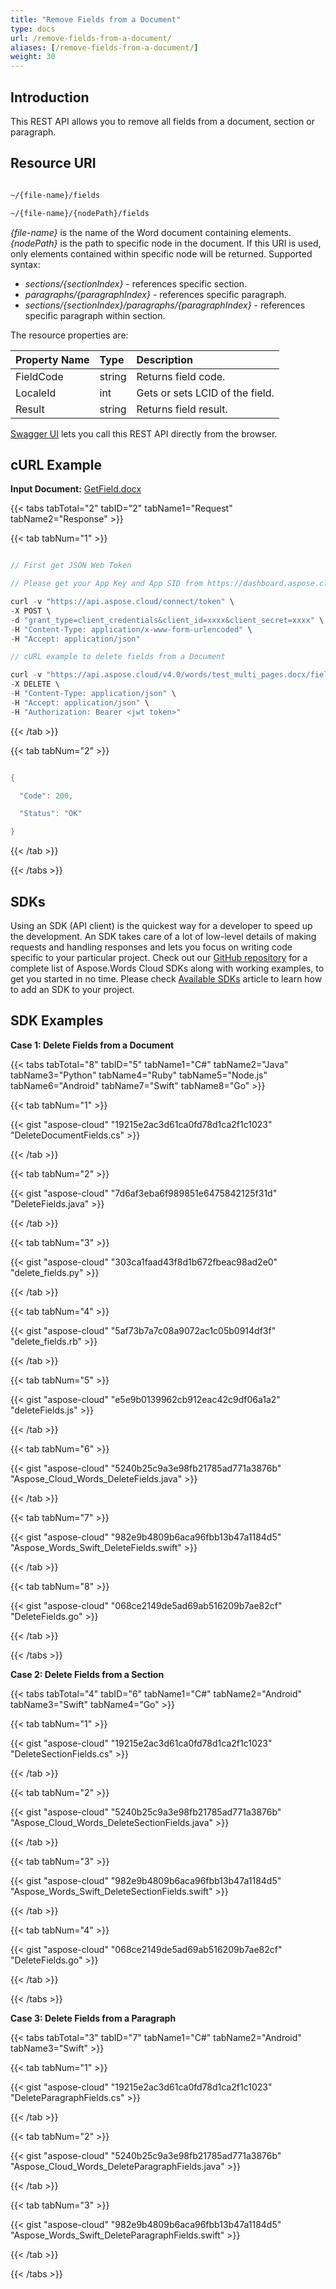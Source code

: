 ```yaml
---
title: "Remove Fields from a Document"
type: docs
url: /remove-fields-from-a-document/
aliases: [/remove-fields-from-a-document/]
weight: 30
---
```


## Introduction
This REST API allows you to remove all fields from a document, section or paragraph.  
## Resource URI
```html

~/{file-name}/fields

~/{file-name}/{nodePath}/fields

```

*{file-name}* is the name of the Word document containing elements.
*{nodePath}* is the path to specific node in the document. If this URI is used, only elements contained within specific node will be returned. Supported syntax:

- *sections/{sectionIndex}* - references specific section.
- *paragraphs/{paragraphIndex}* - references specific paragraph.
- *sections/{sectionIndex}/paragraphs/{paragraphIndex}* - references specific paragraph within section.

The resource properties are:

|**Property Name**|**Type**|**Description**|
| :- | :- | :- |
|FieldCode|string|Returns field code.|
|LocaleId|int|Gets or sets LCID of the field.|
|Result|string|Returns field result.|
[Swagger UI](https://apireference.aspose.cloud/words/#/Fields/DeleteFields) lets you call this REST API directly from the browser.  
## cURL Example
**Input Document:** [GetField.docx](attachments/885406/1180126.docx)

{{< tabs tabTotal="2" tabID="2" tabName1="Request" tabName2="Response" >}}

{{< tab tabNum="1" >}}

```java

// First get JSON Web Token

// Please get your App Key and App SID from https://dashboard.aspose.cloud/#/apps. Kindly place App Key in "client_secret" and App SID in "client_id" argument.

curl -v "https://api.aspose.cloud/connect/token" \
-X POST \
-d "grant_type=client_credentials&client_id=xxxx&client_secret=xxxx" \
-H "Content-Type: application/x-www-form-urlencoded" \
-H "Accept: application/json"

// cURL example to delete fields from a Document

curl -v "https://api.aspose.cloud/v4.0/words/test_multi_pages.docx/fields" \
-X DELETE \
-H "Content-Type: application/json" \
-H "Accept: application/json" \
-H "Authorization: Bearer <jwt token>"

```

{{< /tab >}}

{{< tab tabNum="2" >}}

```java

{

  "Code": 200,

  "Status": "OK"

}

```

{{< /tab >}}

{{< /tabs >}}
## SDKs
Using an SDK (API client) is the quickest way for a developer to speed up the development. An SDK takes care of a lot of low-level details of making requests and handling responses and lets you focus on writing code specific to your particular project. Check out our [GitHub repository](https://github.com/aspose-words-cloud) for a complete list of Aspose.Words Cloud SDKs along with working examples, to get you started in no time. Please check [Available SDKs](/available-sdks/) article to learn how to add an SDK to your project.
## SDK Examples
**Case 1: Delete Fields from a Document**

{{< tabs tabTotal="8" tabID="5" tabName1="C#" tabName2="Java" tabName3="Python" tabName4="Ruby" tabName5="Node.js" tabName6="Android" tabName7="Swift" tabName8="Go" >}}

{{< tab tabNum="1" >}}

{{< gist "aspose-cloud" "19215e2ac3d61ca0fd78d1ca2f1c1023" "DeleteDocumentFields.cs" >}}

{{< /tab >}}

{{< tab tabNum="2" >}}

{{< gist "aspose-cloud" "7d6af3eba6f989851e6475842125f31d" "DeleteFields.java" >}}

{{< /tab >}}

{{< tab tabNum="3" >}}

{{< gist "aspose-cloud" "303ca1faad43f8d1b672fbeac98ad2e0" "delete_fields.py" >}}

{{< /tab >}}

{{< tab tabNum="4" >}}

{{< gist "aspose-cloud" "5af73b7a7c08a9072ac1c05b0914df3f" "delete_fields.rb" >}}

{{< /tab >}}

{{< tab tabNum="5" >}}

{{< gist "aspose-cloud" "e5e9b0139962cb912eac42c9df06a1a2" "deleteFields.js" >}}

{{< /tab >}}

{{< tab tabNum="6" >}}

{{< gist "aspose-cloud" "5240b25c9a3e98fb21785ad771a3876b" "Aspose_Cloud_Words_DeleteFields.java" >}}

{{< /tab >}}

{{< tab tabNum="7" >}}

{{< gist "aspose-cloud" "982e9b4809b6aca96fbb13b47a1184d5" "Aspose_Words_Swift_DeleteFields.swift" >}}

{{< /tab >}}

{{< tab tabNum="8" >}}

{{< gist "aspose-cloud" "068ce2149de5ad69ab516209b7ae82cf" "DeleteFields.go" >}}

{{< /tab >}}

{{< /tabs >}}

**Case 2: Delete Fields from a Section**

{{< tabs tabTotal="4" tabID="6" tabName1="C#" tabName2="Android" tabName3="Swift" tabName4="Go" >}}

{{< tab tabNum="1" >}}

{{< gist "aspose-cloud" "19215e2ac3d61ca0fd78d1ca2f1c1023" "DeleteSectionFields.cs" >}}

{{< /tab >}}

{{< tab tabNum="2" >}}

{{< gist "aspose-cloud" "5240b25c9a3e98fb21785ad771a3876b" "Aspose_Cloud_Words_DeleteSectionFields.java" >}}

{{< /tab >}}

{{< tab tabNum="3" >}}

{{< gist "aspose-cloud" "982e9b4809b6aca96fbb13b47a1184d5" "Aspose_Words_Swift_DeleteSectionFields.swift" >}}

{{< /tab >}}

{{< tab tabNum="4" >}}

{{< gist "aspose-cloud" "068ce2149de5ad69ab516209b7ae82cf" "DeleteFields.go" >}}

{{< /tab >}}

{{< /tabs >}}

**Case 3: Delete Fields from a Paragraph**

{{< tabs tabTotal="3" tabID="7" tabName1="C#" tabName2="Android" tabName3="Swift" >}}

{{< tab tabNum="1" >}}

{{< gist "aspose-cloud" "19215e2ac3d61ca0fd78d1ca2f1c1023" "DeleteParagraphFields.cs" >}}

{{< /tab >}}

{{< tab tabNum="2" >}}

{{< gist "aspose-cloud" "5240b25c9a3e98fb21785ad771a3876b" "Aspose_Cloud_Words_DeleteParagraphFields.java" >}}

{{< /tab >}}

{{< tab tabNum="3" >}}

{{< gist "aspose-cloud" "982e9b4809b6aca96fbb13b47a1184d5" "Aspose_Words_Swift_DeleteParagraphFields.swift" >}}

{{< /tab >}}

{{< /tabs >}}


